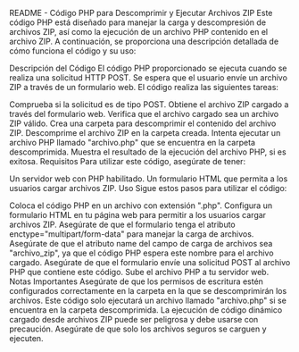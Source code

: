 README - Código PHP para Descomprimir y Ejecutar Archivos ZIP
Este código PHP está diseñado para manejar la carga y descompresión de archivos ZIP, así como la ejecución de un archivo PHP contenido en el archivo ZIP. A continuación, se proporciona una descripción detallada de cómo funciona el código y su uso:

Descripción del Código
El código PHP proporcionado se ejecuta cuando se realiza una solicitud HTTP POST. Se espera que el usuario envíe un archivo ZIP a través de un formulario web. El código realiza las siguientes tareas:

Comprueba si la solicitud es de tipo POST.
Obtiene el archivo ZIP cargado a través del formulario web.
Verifica que el archivo cargado sea un archivo ZIP válido.
Crea una carpeta para descomprimir el contenido del archivo ZIP.
Descomprime el archivo ZIP en la carpeta creada.
Intenta ejecutar un archivo PHP llamado "archivo.php" que se encuentra en la carpeta descomprimida.
Muestra el resultado de la ejecución del archivo PHP, si es exitosa.
Requisitos
Para utilizar este código, asegúrate de tener:

Un servidor web con PHP habilitado.
Un formulario HTML que permita a los usuarios cargar archivos ZIP.
Uso
Sigue estos pasos para utilizar el código:

Coloca el código PHP en un archivo con extensión ".php".
Configura un formulario HTML en tu página web para permitir a los usuarios cargar archivos ZIP. Asegúrate de que el formulario tenga el atributo enctype="multipart/form-data" para manejar la carga de archivos.
Asegúrate de que el atributo name del campo de carga de archivos sea "archivo_zip", ya que el código PHP espera este nombre para el archivo cargado.
Asegúrate de que el formulario envíe una solicitud POST al archivo PHP que contiene este código.
Sube el archivo PHP a tu servidor web.
Notas Importantes
Asegúrate de que los permisos de escritura estén configurados correctamente en la carpeta en la que se descomprimirán los archivos.
Este código solo ejecutará un archivo llamado "archivo.php" si se encuentra en la carpeta descomprimida.
La ejecución de código dinámico cargado desde archivos ZIP puede ser peligrosa y debe usarse con precaución. Asegúrate de que solo los archivos seguros se carguen y ejecuten.
